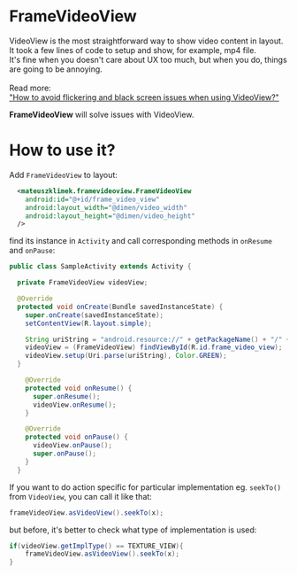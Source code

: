 # FrameVideoView
VideoView is the most straightforward way to show video content in layout. <br />
It took a few lines of code to setup and show, for example, mp4 file. <br />
It's fine when you doesn't care about UX too much, but when you do, things are going to be annoying.<br/><br/>
Read more: <br/>
["How to avoid flickering and black screen issues when using VideoView?"](http://127.0.0.1:4000/frame-video-view/)<br/>

**FrameVideoView** will solve issues with VideoView. <br/>

# How to use it?

Add `FrameVideoView` to layout:
```xml
  <mateuszklimek.framevideoview.FrameVideoView
    android:id="@+id/frame_video_view"
    android:layout_width="@dimen/video_width"
    android:layout_height="@dimen/video_height"
  />
```

find its instance in `Activity` and call corresponding methods in `onResume` and `onPause`:
```java
public class SampleActivity extends Activity {

  private FrameVideoView videoView;

  @Override
  protected void onCreate(Bundle savedInstanceState) {
    super.onCreate(savedInstanceState);
    setContentView(R.layout.simple);

    String uriString = "android.resource://" + getPackageName() + "/" + R.raw.movie;
    videoView = (FrameVideoView) findViewById(R.id.frame_video_view);
    videoView.setup(Uri.parse(uriString), Color.GREEN);
  }

    @Override
    protected void onResume() {
      super.onResume();
      videoView.onResume();
    }

    @Override
    protected void onPause() {
      videoView.onPause();
      super.onPause();
    }
  }
  ```

If you want to do action specific for particular implementation eg. `seekTo()` from `VideoView`, you can call it like that:
```java
frameVideoView.asVideoView().seekTo(x);
```
but before, it's better to check what type of implementation is used:
```java
if(videoView.getImplType() == TEXTURE_VIEW){
    frameVideoView.asVideoView().seekTo(x);
}
```
